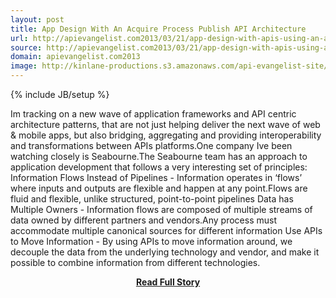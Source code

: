 ```yaml
---
layout: post
title: App Design With An Acquire Process Publish API Architecture
url: http://apievangelist.com2013/03/21/app-design-with-apis-using-an-acquire-process-publish-ap2-architecture/
source: http://apievangelist.com2013/03/21/app-design-with-apis-using-an-acquire-process-publish-ap2-architecture/
domain: apievangelist.com2013
image: http://kinlane-productions.s3.amazonaws.com/api-evangelist-site/blog/seabourne-logo-2013.png
---
```

{% include JB/setup %}<p>Im tracking on a new wave of application frameworks and API centric architecture patterns, that are not just helping deliver the next wave of web &amp; mobile apps, but also bridging, aggregating and providing interoperability and transformations between APIs platforms.One company Ive been watching closely is Seabourne.The Seabourne team has an approach to application development that follows a very interesting set of principles: Information Flows Instead of Pipelines - Information operates in ‘flows’ where inputs and outputs are flexible and happen at any point.Flows are fluid and flexible, unlike structured, point-to-point pipelines Data has Multiple Owners - Information flows are composed of multiple streams of data owned by different partners and vendors.Any process must accommodate multiple canonical sources for different information Use APIs to Move Information - By using APIs to move information around, we decouple the data from the underlying technology and vendor, and make it possible to combine information from different technologies.</p>
<center><p><a href="http://apievangelist.com2013/03/21/app-design-with-apis-using-an-acquire-process-publish-ap2-architecture/" style='padding:25px; font-sze:18px; font-weight: bold;'>Read Full Story</a></p></center>
